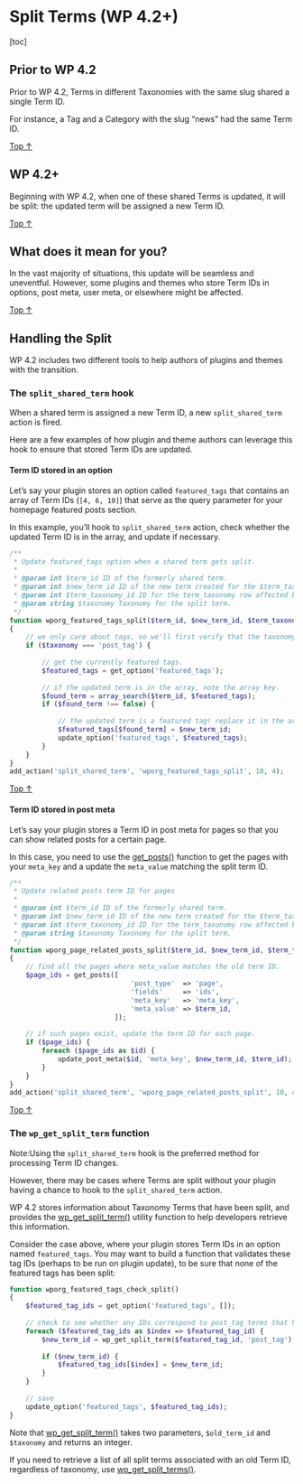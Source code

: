 # Split Terms (WP 4.2+)

[toc]


## Prior to WP 4.2 

Prior to WP 4.2, Terms in different Taxonomies with the same slug shared a single Term ID.

For instance, a Tag and a Category with the slug “news” had the same Term ID.

[Top ↑](https://developer.wordpress.org/plugins/taxonomies/split-terms-wp-4-2/#top)

## WP 4.2+ 

Beginning with WP 4.2, when one of these shared Terms is updated, it will be split: the updated term will be assigned a new Term ID.

[Top ↑](https://developer.wordpress.org/plugins/taxonomies/split-terms-wp-4-2/#top)

## What does it mean for you? 

In the vast majority of situations, this update will be seamless and uneventful. However, some plugins and themes who store Term IDs in options, post meta, user meta, or elsewhere might be affected.

[Top ↑](https://developer.wordpress.org/plugins/taxonomies/split-terms-wp-4-2/#top)

## Handling the Split 

WP 4.2 includes two different tools to help authors of plugins and themes with the transition.

### The `split_shared_term` hook 

When a shared term is assigned a new Term ID, a new `split_shared_term` action is fired.

Here are a few examples of how plugin and theme authors can leverage this hook to ensure that stored Term IDs are updated.

#### Term ID stored in an option 

Let’s say your plugin stores an option called `featured_tags` that contains an array of Term IDs (`[4, 6, 10]`) that serve as the query parameter for your homepage featured posts section.

In this example, you’ll hook to `split_shared_term` action, check whether the updated Term ID is in the array, and update if necessary.

```php
/**
 * Update featured_tags option when a shared term gets split.
 *
 * @param int $term_id ID of the formerly shared term.
 * @param int $new_term_id ID of the new term created for the $term_taxonomy_id.
 * @param int $term_taxonomy_id ID for the term_taxonomy row affected by the split.
 * @param string $taxonomy Taxonomy for the split term.
 */
function wporg_featured_tags_split($term_id, $new_term_id, $term_taxonomy_id, $taxonomy)
{
    // we only care about tags, so we'll first verify that the taxonomy is post_tag.
    if ($taxonomy === 'post_tag') {
 
        // get the currently featured tags.
        $featured_tags = get_option('featured_tags');
 
        // if the updated term is in the array, note the array key.
        $found_term = array_search($term_id, $featured_tags);
        if ($found_term !== false) {
 
            // the updated term is a featured tag! replace it in the array, save the new array.
            $featured_tags[$found_term] = $new_term_id;
            update_option('featured_tags', $featured_tags);
        }
    }
}
add_action('split_shared_term', 'wporg_featured_tags_split', 10, 4);
```


[Top ↑](https://developer.wordpress.org/plugins/taxonomies/split-terms-wp-4-2/#top)

#### Term ID stored in post meta 

Let’s say your plugin stores a Term ID in post meta for pages so that you can show related posts for a certain page.

In this case, you need to use the [get_posts()](https://developer.wordpress.org/reference/functions/get_posts/) function to get the pages with your `meta_key` and a update the `meta_value` matching the split term ID.

```php
/**
 * Update related posts term ID for pages
 *
 * @param int $term_id ID of the formerly shared term.
 * @param int $new_term_id ID of the new term created for the $term_taxonomy_id.
 * @param int $term_taxonomy_id ID for the term_taxonomy row affected by the split.
 * @param string $taxonomy Taxonomy for the split term.
 */
function wporg_page_related_posts_split($term_id, $new_term_id, $term_taxonomy_id, $taxonomy)
{
    // find all the pages where meta_value matches the old term ID.
    $page_ids = get_posts([
                              'post_type'  => 'page',
                              'fields'     => 'ids',
                              'meta_key'   => 'meta_key',
                              'meta_value' => $term_id,
                          ]);
 
    // if such pages exist, update the term ID for each page.
    if ($page_ids) {
        foreach ($page_ids as $id) {
            update_post_meta($id, 'meta_key', $new_term_id, $term_id);
        }
    }
}
add_action('split_shared_term', 'wporg_page_related_posts_split', 10, 4);
```


[Top ↑](https://developer.wordpress.org/plugins/taxonomies/split-terms-wp-4-2/#top)

### The `wp_get_split_term` function 

Note:Using the `split_shared_term` hook is the preferred method for processing Term ID changes.

However, there may be cases where Terms are split without your plugin having a chance to hook to the `split_shared_term` action.

WP 4.2 stores information about Taxonomy Terms that have been split, and provides the [wp_get_split_term()](https://developer.wordpress.org/reference/functions/wp_get_split_term/) utility function to help developers retrieve this information.

Consider the case above, where your plugin stores Term IDs in an option named `featured_tags`.
You may want to build a function that validates these tag IDs (perhaps to be run on plugin update), to be sure that none of the featured tags has been split:

```php
function wporg_featured_tags_check_split()
{
    $featured_tag_ids = get_option('featured_tags', []);
 
    // check to see whether any IDs correspond to post_tag terms that have been split.
    foreach ($featured_tag_ids as $index => $featured_tag_id) {
        $new_term_id = wp_get_split_term($featured_tag_id, 'post_tag');
 
        if ($new_term_id) {
            $featured_tag_ids[$index] = $new_term_id;
        }
    }
 
    // save
    update_option('featured_tags', $featured_tag_ids);
}
```

Note that [wp_get_split_term()](https://developer.wordpress.org/reference/functions/wp_get_split_term/) takes two parameters, `$old_term_id` and `$taxonomy` and returns an integer.

If you need to retrieve a list of all split terms associated with an old Term ID, regardless of taxonomy, use [wp_get_split_terms()](https://developer.wordpress.org/reference/functions/wp_get_split_terms/).